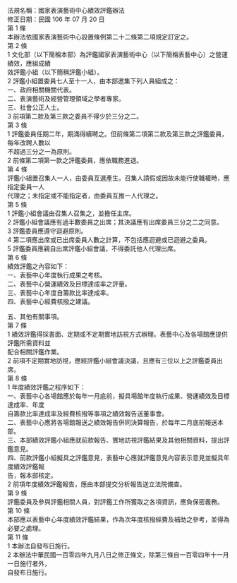 法規名稱：國家表演藝術中心績效評鑑辦法  
修正日期：民國 106 年 07 月 20 日  
第 1 條  
本辦法依國家表演藝術中心設置條例第二十二條第二項規定訂定之。  
第 2 條  
1 文化部（以下簡稱本部）為評鑑國家表演藝術中心（以下簡稱表藝中心）之營運績效，應組成績  
效評鑑小組（以下簡稱評鑑小組）。  
2 評鑑小組置委員七人至十一人，由本部邀集下列人員組成之：  
一、政府相關機關代表。  
二、表演藝術及經營管理領域之學者專家。  
三、社會公正人士。  
3 前項第二款及第三款之委員不得少於三分之二。  
第 3 條  
1 評鑑委員任期二年，期滿得續聘之。但前條第二項第二款及第三款之評鑑委員，每年改聘人數以  
不超過三分之一為原則。  
2 前條第二項第一款之評鑑委員，應依職務進退。  
第 4 條  
評鑑小組置召集人一人，由委員互選產生。召集人請假或因故未能行使職權時，應指定委員一人  
代理之；未指定或不能指定者，由委員互推一人代理之。  
第 5 條  
1 評鑑小組會議由召集人召集之，並擔任主席。  
2 評鑑小組會議應有過半數委員之出席；其決議應有出席委員三分之二之同意。  
3 評鑑委員應遵守迴避原則。  
4 第二項應出席或已出席委員人數之計算，不包括應迴避或已迴避之委員。  
5 評鑑委員應親自出席評鑑小組會議，不得委託他人代理出席。  
第 6 條  
績效評鑑之內容如下：  
一、表藝中心年度執行成果之考核。  
二、表藝中心營運績效及目標達成率之評量。  
三、表藝中心年度自籌款比率達成率。  
四、表藝中心經費核撥之建議。  


五、其他有關事項。  
第 7 條  
1 績效評鑑得採書面、定期或不定期實地訪視方式辦理。表藝中心及各場館應提供評鑑所需資料並  
配合相關評鑑作業。  
2 前項不定期實地訪視，應經評鑑小組會議決議，且應有三位以上之評鑑委員出席。  
第 8 條  
1 年度績效評鑑之程序如下：  
一、表藝中心各場館應於每年一月底前，擬具場館年度執行成果、營運績效及目標達成率、年度  
自籌款比率達成率及經費核撥等事項之績效報告送董事會。  
二、表藝中心應將各場館報送之績效報告併同決算報告，於每年二月底前報送本部。  
三、本部績效評鑑小組應就前款報告、實地訪視評鑑結果及其他相關資料，提出評鑑意見。  
四、前款評鑑小組擬具之評鑑意見，表藝中心應就評鑑意見內容表示意見並擬具年度績效評鑑報  
告，報本部核定。  
2 前項年度績效評鑑報告，應由本部提交分析報告送立法院備查。  
第 9 條  
評鑑委員及參與評鑑相關人員，對評鑑工作所獲取之各項資訊，應負保密義務。  
第 10 條  
本部應以表藝中心年度績效評鑑結果，作為次年度核撥經費及補助之參考，並得為必要之處理。  
第 11 條  
1 本辦法自發布日施行。  
2 本辦法中華民國一百零四年九月八日之修正條文，除第三條自一百零四年十一月一日施行者外，  
自發布日施行。  


